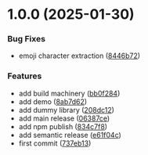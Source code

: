 # 1.0.0 (2025-01-30)


### Bug Fixes

* emoji character extraction ([8446b72](https://github.com/svaraborut/npmsemver/commit/8446b72633a5cf2c85e720178bef28d7a8bb1ec4))


### Features

* add build machinery ([bb0f284](https://github.com/svaraborut/npmsemver/commit/bb0f2846c3a8ba4a689f30e226aa3da8d277c84a))
* add demo ([8ab7d62](https://github.com/svaraborut/npmsemver/commit/8ab7d6220ed79f08bf9c0ceff303246dde95135d))
* add dummy library ([208dc12](https://github.com/svaraborut/npmsemver/commit/208dc12feb99bf0f356454edb3534019c57d0807))
* add main release ([06387ce](https://github.com/svaraborut/npmsemver/commit/06387ce9e8e10dc7b18010d5408618a2f34fd882))
* add npm publish ([834c7f8](https://github.com/svaraborut/npmsemver/commit/834c7f889485e3b78e7f218b53d971d499c40a52))
* add semantic release ([e61f04c](https://github.com/svaraborut/npmsemver/commit/e61f04cc5ad9cc0eca0816d5b1e56a683e196387))
* first commit ([737eb13](https://github.com/svaraborut/npmsemver/commit/737eb130c9424ea690bc35736577b5216aa0c871))

